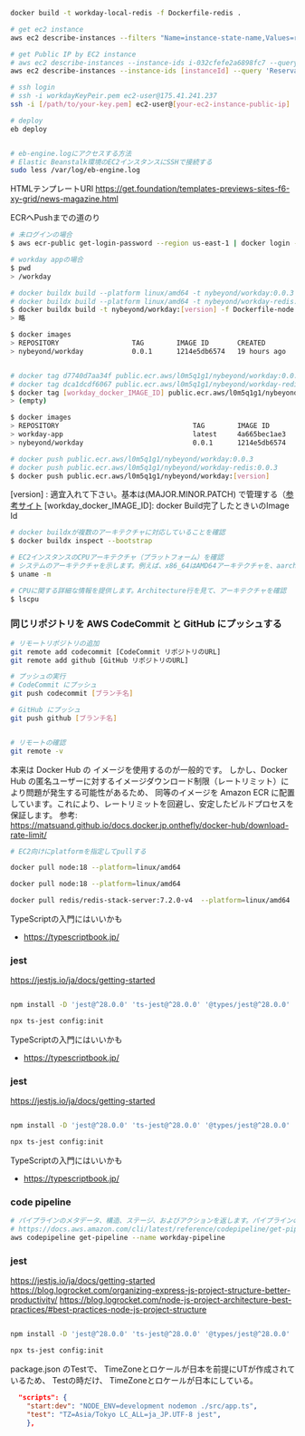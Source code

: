 
```bash
docker build -t workday-local-redis -f Dockerfile-redis .

```

```bash
# get ec2 instance
aws ec2 describe-instances --filters "Name=instance-state-name,Values=running" --query 'Reservations[*].Instances[*].InstanceId' --output text

# get Public IP by EC2 instance
# aws ec2 describe-instances --instance-ids i-032cfefe2a6898fc7 --query 'Reservations[*].Instances[*].PublicIpAddress' --output text
aws ec2 describe-instances --instance-ids [instanceId] --query 'Reservations[*].Instances[*].PublicIpAddress' --output text

# ssh login
# ssh -i workdayKeyPeir.pem ec2-user@175.41.241.237
ssh -i [/path/to/your-key.pem] ec2-user@[your-ec2-instance-public-ip]

# deploy
eb deploy
```


```bash

# eb-engine.logにアクセスする方法
# Elastic Beanstalk環境のEC2インスタンスにSSHで接続する
sudo less /var/log/eb-engine.log

```

HTMLテンプレートURl
https://get.foundation/templates-previews-sites-f6-xy-grid/news-magazine.html

ECRへPushまでの道のり
```bash
# 未ログインの場合
$ aws ecr-public get-login-password --region us-east-1 | docker login --username AWS --password-stdin public.ecr.aws/l0m5q1g1

# workday appの場合
$ pwd
> /workday

# docker buildx build --platform linux/amd64 -t nybeyond/workday:0.0.3 -f Dockerfile-node .
# docker buildx build --platform linux/amd64 -t nybeyond/workday-redis:0.0.3 -f Dockerfile-redis .
$ docker buildx build -t nybeyond/workday:[version] -f Dockerfile-node .
> 略

$ docker images
> REPOSITORY                  TAG        IMAGE ID       CREATED        SIZE
> nybeyond/workday            0.0.1      1214e5db6574   19 hours ago   317MB


# docker tag d7740d7aa34f public.ecr.aws/l0m5q1g1/nybeyond/workday:0.0.3
# docker tag dca1dcdf6067 public.ecr.aws/l0m5q1g1/nybeyond/workday-redis:0.0.3
$ docker tag [workday_docker_IMAGE_ID] public.ecr.aws/l0m5q1g1/nybeyond/workday:[version]
> (empty)

$ docker images
> REPOSITORY                                 TAG        IMAGE ID       CREATED        SIZE
> workday-app                                latest     4a665bec1ae3   19 hours ago   317MB
> nybeyond/workday                           0.0.1      1214e5db6574   19 hours ago   317MB

# docker push public.ecr.aws/l0m5q1g1/nybeyond/workday:0.0.3
# docker push public.ecr.aws/l0m5q1g1/nybeyond/workday-redis:0.0.3
$ docker push public.ecr.aws/l0m5q1g1/nybeyond/workday:[version]

```
[version] : 適宜入れて下さい。基本は(MAJOR.MINOR.PATCH) で管理する（[参考サイト](https://learn.microsoft.com/ja-jp/dotnet/core/versions/#semantic-versioning)
[workday_docker_IMAGE_ID]: docker Build完了したときいのImage Id

```bash
# docker buildxが複数のアーキテクチャに対応していることを確認
$ docker buildx inspect --bootstrap

# EC2インスタンスのCPUアーキテクチャ（プラットフォーム）を確認
# システムのアーキテクチャを示します。例えば、x86_64はAMD64アーキテクチャを、aarch64はARMアーキテクチャを意味
$ uname -m

# CPUに関する詳細な情報を提供します。Architecture行を見て、アーキテクチャを確認
$ lscpu

```


### 同じリポジトリを AWS CodeCommit と GitHub にプッシュする

```bash
# リモートリポジトリの追加
git remote add codecommit [CodeCommit リポジトリのURL]
git remote add github [GitHub リポジトリのURL]

# プッシュの実行
# CodeCommit にプッシュ
git push codecommit [ブランチ名]

# GitHub にプッシュ
git push github [ブランチ名]


# リモートの確認
git remote -v

```


本来は Docker Hub の イメージを使用するのが一般的です。
しかし、Docker Hub の匿名ユーザーに対するイメージダウンロード制限（レートリミット）により問題が発生する可能性があるため、
同等のイメージを Amazon ECR に配置しています。これにより、レートリミットを回避し、安定したビルドプロセスを保証します。
参考: https://matsuand.github.io/docs.docker.jp.onthefly/docker-hub/download-rate-limit/

```bash
# EC2向けにplatformを指定してpullする

docker pull node:18 --platform=linux/amd64

docker pull node:18 --platform=linux/amd64

docker pull redis/redis-stack-server:7.2.0-v4  --platform=linux/amd64

```

TypeScriptの入門にはいいかも
  - https://typescriptbook.jp/


### jest
https://jestjs.io/ja/docs/getting-started

```bash

npm install -D 'jest@^28.0.0' 'ts-jest@^28.0.0' '@types/jest@^28.0.0'

npx ts-jest config:init

```

TypeScriptの入門にはいいかも
  - https://typescriptbook.jp/


### jest
https://jestjs.io/ja/docs/getting-started

```bash

npm install -D 'jest@^28.0.0' 'ts-jest@^28.0.0' '@types/jest@^28.0.0'

npx ts-jest config:init

```

TypeScriptの入門にはいいかも
  - https://typescriptbook.jp/

### code pipeline

```bash
# パイプラインのメタデータ、構造、ステージ、およびアクションを返します。パイプラインの構造全体を JSON 形式で返すために使用でき、これを変更して UpdatePipeline でパイプライン構造を更新するために使用できます。
# https://docs.aws.amazon.com/cli/latest/reference/codepipeline/get-pipeline.html
aws codepipeline get-pipeline --name workday-pipeline
```


### jest
https://jestjs.io/ja/docs/getting-started
https://blog.logrocket.com/organizing-express-js-project-structure-better-productivity/
https://blog.logrocket.com/node-js-project-architecture-best-practices/#best-practices-node-js-project-structure


```bash

npm install -D 'jest@^28.0.0' 'ts-jest@^28.0.0' '@types/jest@^28.0.0'

npx ts-jest config:init

```

package.json のTestで、 TimeZoneとロケールが日本を前提にUTが作成されているため、
Testの時だけ、 TimeZoneとロケールが日本にしている。

```json
  "scripts": {
    "start:dev": "NODE_ENV=development nodemon ./src/app.ts",
    "test": "TZ=Asia/Tokyo LC_ALL=ja_JP.UTF-8 jest",
    },
```